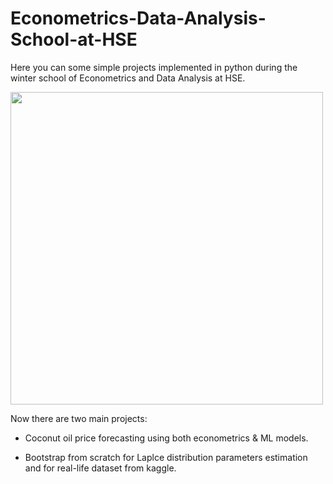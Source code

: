 # Econometrics-Data-Analysis-School-at-HSE
Here you can some simple projects implemented in python during the winter school of Econometrics and Data Analysis at HSE. 

<img src="https://elementy.ru/images/eltpub/statistika_i_kotiki_09_703.jpg" width="500">

Now there are two main projects: 

* Coconut oil price forecasting using both econometrics & ML models.

* Bootstrap from scratch for Laplce distribution parameters estimation and for real-life dataset from kaggle. 
